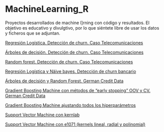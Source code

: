 # MachineLearning_R
Proyectos desarrollados de machine l]rning con código y resultados. 
El objetivo es educativo y divulgtivo, por lo que siéntete libre de usar los datos y ficheros que se adjuntan. 


[Regresión Logística. Detección de churn. Caso Telecomunicaciones](https://github.com/AdSan-R/MachineLearning_R/blob/main/pdf/Regresi%C3%B3n%20Log%C3%ADstica.%20Detecci%C3%B3n%20de%20churn.%20Caso%20Telecomunicaciones.pdf)

[Árboles de decisión. Detección de churn. Caso Telecomunicaciones](https://github.com/AdSan-R/MachineLearning_R/blob/main/pdf/%C3%81rboles%20de%20decisi%C3%B3n.%20Detecci%C3%B3n%20de%20churn.%20Caso%20Telecomunicaciones.pdf)

[Random forest. Detección de churn. Caso Telecomunicaciones](https://github.com/AdSan-R/MachineLearning_R/blob/main/pdf/Random%20forest.%20Detecci%C3%B3n%20de%20churn.%20Caso%20Telecomunicaciones.pdf)

[Regresión Logística y Näive bayes. Detección de churn bancario](https://github.com/AdSan-R/MachineLearning_R/blob/main/pdf/Regresi%C3%B3n%20Log%C3%ADstica%20y%20N%C3%A4ive%20bayes.%20Detecci%C3%B3n%20de%20churn%20bancario.pdf)

[Árboles de decisión y Random Forest. German Credit Data](https://github.com/AdSan-R/MachineLearning_R/blob/main/pdf/%C3%81rboles%20de%20decisi%C3%B3n%20y%20Random%20Forest.%20German%20Credit%20Data.pdf)

[Gradient Boosting Machine con métodos de “early stopping” OOV y CV. German Credit Data](https://github.com/AdSan-R/MachineLearning_R/blob/main/pdf/Gradient%20Boosting%20Machine%20con%20m%C3%A9todos%20de%20%E2%80%9Cearly%20stopping%E2%80%9D%20OOV%20y%20CV.%20German%20Credit%20Data.pdf)

[Gradient Boosting Machine ajustando todos los hiperparámetros](https://github.com/AdSan-R/MachineLearning_R/blob/main/pdf/Gradient%20Boosting%20Machine%20ajustando%20todos%20los%20hiperpar%C3%A1metros.pdf)

[Support Vector Machine con kernlab](https://github.com/AdSan-R/MachineLearning_R/blob/main/pdf/Support%20Vector%20Machine%20con%20kernlab.pdf)

[Support Vector Machine con e1071 (kernels lineal, radial y polinomial)](https://github.com/AdSan-R/MachineLearning_R/blob/main/pdf/Support%20Vector%20Machine%20con%20e1071%20(kernels%20lineal%2C%20radial%20y%20polinomial).pdf)




